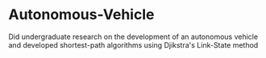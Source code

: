 # Autonomous-Vehicle
Did undergraduate research on the development of an autonomous vehicle and developed shortest-path algorithms using Djikstra's Link-State method
